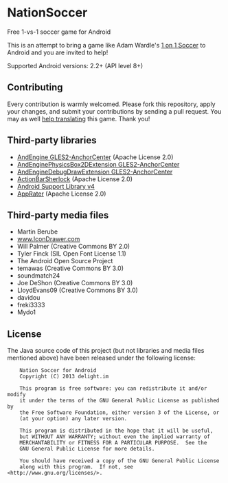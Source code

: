 NationSoccer
============

Free 1-vs-1 soccer game for Android

This is an attempt to bring a game like Adam Wardle's [1 on 1 Soccer](http://www.mostfungames.com/1-on-1-soccer.htm) to Android and you are invited to help!

Supported Android versions: 2.2+ (API level 8+)

## Contributing

Every contribution is warmly welcomed. Please fork this repository, apply your changes, and submit your contributions by sending a pull request. You may as well [help translating](http://www.localize.li/C/nation_soccer) this game. Thank you!

## Third-party libraries

+ [AndEngine GLES2-AnchorCenter](https://github.com/nicolasgramlich/AndEngine/tree/GLES2-AnchorCenter) (Apache License 2.0)
+ [AndEnginePhysicsBox2DExtension GLES2-AnchorCenter](https://github.com/nicolasgramlich/AndEnginePhysicsBox2DExtension/tree/GLES2-AnchorCenter)
+ [AndEngineDebugDrawExtension GLES2-AnchorCenter](https://github.com/nazgee/AndEngineDebugDrawExtension/tree/GLES2-AnchorCenter)
+ [ActionBarSherlock](https://github.com/JakeWharton/ActionBarSherlock) (Apache License 2.0)
+ [Android Support Library v4](http://developer.android.com/tools/support-library/index.html)
+ [AppRater](https://github.com/delight-im/AppRater) (Apache License 2.0)

## Third-party media files

+ Martin Berube
+ www.IconDrawer.com
+ Will Palmer (Creative Commons BY 2.0)
+ Tyler Finck (SIL Open Font License 1.1)
+ The Android Open Source Project
+ temawas (Creative Commons BY 3.0)
+ soundmatch24
+ Joe DeShon (Creative Commons BY 3.0)
+ LloydEvans09 (Creative Commons BY 3.0)
+ davidou
+ freki3333
+ Mydo1

## License

The Java source code of this project (but not libraries and media files mentioned above) have been released under the following license:

```
    Nation Soccer for Android
    Copyright (C) 2013 delight.im

    This program is free software: you can redistribute it and/or modify
    it under the terms of the GNU General Public License as published by
    the Free Software Foundation, either version 3 of the License, or
    (at your option) any later version.

    This program is distributed in the hope that it will be useful,
    but WITHOUT ANY WARRANTY; without even the implied warranty of
    MERCHANTABILITY or FITNESS FOR A PARTICULAR PURPOSE.  See the
    GNU General Public License for more details.

    You should have received a copy of the GNU General Public License
    along with this program.  If not, see <http://www.gnu.org/licenses/>.
```
